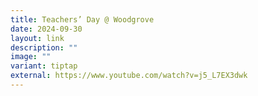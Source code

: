 ```yaml
---
title: Teachers’ Day @ Woodgrove
date: 2024-09-30
layout: link
description: ""
image: ""
variant: tiptap
external: https://www.youtube.com/watch?v=j5_L7EX3dwk
---
```

